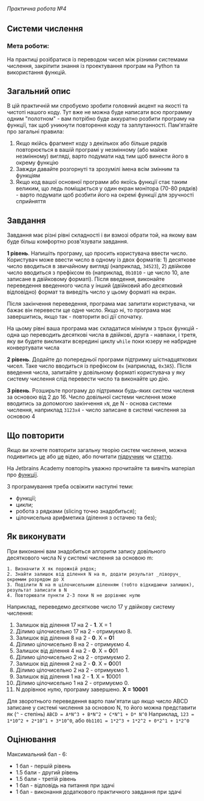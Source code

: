 ###### Практична робота №4
## Системи числення

### Мета роботи:
На практиці розібратися із переводом чисел між різними системами числення, закріпити знання із проектування програм на Python та використання функцій.

## Загальний опис

В цій практичній ми спробуємо зробити головний акцент на якості та чистоті нашого коду. Тут вже не можна буде написати всю программу одним "полотном" - вам потрібно буде аккуратно розбити програму на функції, так щоб уникнути повторення коду та заплутанності. Пам'ятайте про загальні правила:
1. Якщо якійсь фрагмент коду з декількох або більше рядків повторюється в вашій програмі у незмінному (або майже незмінному) вигляді, варто подумати над тим щоб винести його в окрему функцію
2. Завжди давайте розгорнуті та зрозумілі імена всім змінним та функціям
3. Якщо код вашої основної програми або якоїсь функції стає таким великим, що ледь поміщається у один екран монітора (70-80 рядків) - варто подумати щоб розбити його на окремі функції для зручності сприйняття

## Завдання

Завдання має різні рівні складності і ви взмозі обрати той, на якому вам буде більш комфортно розв'язувати завдання. 

**1 рівень**. Напишіть програму, що просить користувача ввести число. Користувач може ввести число в одному із двох форматів: 1) десяткове число вводиться в звичайному вигляді (наприклад, `34523`), 2) двійкове число вводиться з префіксом `0b` (наприклад, `0b1010` - це число 10, але записане в двійковому форматі). Після введення, виконайте переведення введенного числа у інший (двійковий або десятковий відповідно) формат та виведіть число у цьому форматі на екран.

Після закінчення переведення, програма має запитати користувача, чи бажає він перевести ще одне число. Якщо ні, то програма має завершитись, якщо так - повторити всі дії спочатку.

На цьому рівні ваша програма має складатися мінімум з трьох функцій - одна що переводить десяткові числа в двійкові, друга - навпаки, і третя, яку ви будете викликати всередині циклу `while` поки юзеру не набридне конвертувати числа 

**2 рівень**. Додайте до попередньої програми підтримку шістнадцяткових чисел. Таке число вводиться із префіксом `0x` (наприклад, `0x3A5`). Після введення числа, запитайте у довільному форматі користувача у яку систему числення слід перевести число та виконайте цю дію.

**3 рівень**. Розширьте програму до підтримки будь-яких систем численя за основою від 2 до 16. Число довільної системи числення може вводитись за допомогою закінчення `xN`, де N - основа системи числення, наприклад `3123x4` - число записане в системі числення за основою 4

## Що повторити

Якщо ви хочете повторити загальну теорію систем числення, можна подивитись [це](https://www.youtube.com/watch?v=LpuPe81bc2w) або [це](https://www.youtube.com/watch?v=ku4KOFQ-bB4) відео, або почитати [підручник](https://ru.wikibooks.org/wiki/%D0%A1%D0%B8%D1%81%D1%82%D0%B5%D0%BC%D1%8B_%D1%81%D1%87%D0%B8%D1%81%D0%BB%D0%B5%D0%BD%D0%B8%D1%8F) чи [статтю](https://betterexplained.com/articles/numbers-and-bases/).

На Jetbrains Academy повторіть уважно прочитайте та вивчіть матеріал про [функції](https://hyperskill.org/knowledge-map/424?track=6).

З програмування треба освіжити наступні теми:
- функції;
- цикли;
- робота з рядками (slicing точно знадобиться);
- цілочисельна арифметика (ділення з остачею та без);

## Як виконувати

При виконанні вам знадобиться алгоритм запису довільного десяткового числа N у системі числення за основою m:

```
1. Визначити Х як порожній рядок;
2. Знайти залишок від ділення N на m, додати результат _ліворуч_ окремим розрядом до Х
3. Поділити N на m цілочисельним діленням (тобто відкидаючи залишок), результат записати в N
4. Повторювати пункти 2-3 поки N не дорівнює нулю
```

Наприклад, переведемо десяткове число 17 у двійкову систему числення:

1. Залишок від ділення 17 на 2 - **1**. X = 1
2. Ділимо цілочисельно 17 на 2 - отримуємо 8.
3. Залишок від ділення 8 на 2 - **0**. X = **0**1
4. Ділимо цілочисельно 8 на 2 - отримуємо 4.
5. Залишок від ділення 4 на 2 - **0**. X = **0**01
6. Ділимо цілочисельно 2 на 2 - отримуємо 2.
7. Залишок від ділення 2 на 2 - **0**. X = **0**001
8. Ділимо цілочисельно 2 на 2 - отримуємо 1.
9. Залишок від ділення 1 на 2 - **1**. X = **1**0001
10. Ділимо цілочисельно 1 на 2 - отримуємо 0.
11. N дорівнює нулю, програму завершено. **X = 10001**

Для зворотнього переведення варто пам'ятати що якщо число ABCD записане у системі числення за основою N, то його можна представити як (`^` - степінь)
`ABCD = A*N^3 + B*N^2 + C*N^1 + D* N^0`
Наприклад, `123 = 1*10^2 + 2*10^1 + 3*10^0`, або `0b1101 = 1*2^3 + 1*2^2 + 0*2^1 + 1*2^0`

## Оцінювання

Максимальний бал - 6:
- 1 бал - першій рівень
- 1.5 бали - другий рівень
- 1.5 бали - третій рівень
- 1 бал - відповідь на питання при здачі
- 1 бал - виконання додаткового практичного завдання при здачі
